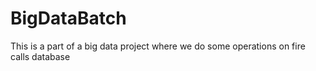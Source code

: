# BigDataBatch
This is a part of a big data project where we do some operations on fire calls database
